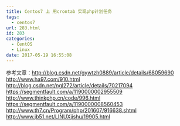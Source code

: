 ```yaml
---
title: Centos7 上 用crontab 实现php计划任务
tags:
  - centos7
url: 283.html
id: 283
categories:
  - CentOS
  - Linux
date: 2017-05-19 16:55:08
---
```


参考文章：http://blog.csdn.net/gywtzh0889/article/details/68059690 http://www.ha97.com/910.html http://blog.csdn.net/ngl272/article/details/70217094 https://segmentfault.com/a/1190000002955509 http://www.thinkphp.cn/code/996.html https://segmentfault.com/a/1190000008560453 http://www.th7.cn/Program/php/201607/916638.shtml http://www.jb51.net/LINUXjishu/19905.html